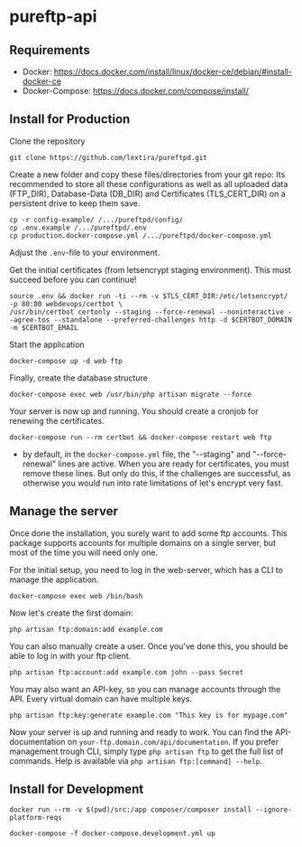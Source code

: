 # pureftp-api

## Requirements
* Docker: https://docs.docker.com/install/linux/docker-ce/debian/#install-docker-ce
* Docker-Compose: https://docs.docker.com/compose/install/

## Install for Production

Clone the repository 
```
git clone https://github.com/lextira/pureftpd.git
```

Create a new folder and copy these files/directories from your git repo:
Its recommended to store all these configurations as well as all uploaded data (FTP_DIR), Database-Data (DB_DIR) and Certificates (TLS_CERT_DIR) on a persistent drive to keep them save.
```
cp -r config-example/ /.../pureftpd/config/
cp .env.example /.../pureftpd/.env
cp production.docker-compose.yml /.../pureftpd/docker-compose.yml
```

Adjust the `.env`-file to your environment. 

Get the initial certificates (from letsencrypt staging environment). This must succeed before you can continue!
```
source .env && docker run -ti --rm -v $TLS_CERT_DIR:/etc/letsencrypt/ -p 80:80 webdevops/certbot \
/usr/bin/certbot certonly --staging --force-renewal --noninteractive --agree-tos --standalone --preferred-challenges http -d $CERTBOT_DOMAIN -m $CERTBOT_EMAIL
```

Start the application
```
docker-compose up -d web ftp
```

Finally, create the database structure
```
docker-compose exec web /usr/bin/php artisan migrate --force
```

Your server is now up and running. You should create a cronjob for renewing the certificates.
```
docker-compose run --rm certbot && docker-compose restart web ftp
```
 * by default, in the `docker-compose.yml` file, the "--staging" and "--force-renewal" lines are active. When you are ready for certificates, you must remove these lines. But only do this, if the challenges are successful, as otherwise you would run into rate limitations of let's encrypt very fast.


## Manage the server

Once done the installation, you surely want to add some ftp accounts. This package supports accounts for multiple domains on a single server, but most of the time you will need only one.

For the initial setup, you need to log in the web-server, which has a CLI to manage the application.
```
docker-compose exec web /bin/bash
```

Now let's create the first domain:
```
php artisan ftp:domain:add example.com
```

You can also manually create a user. Once you've done this, you should be able to log in with your ftp client.
```
php artisan ftp:account:add example.com john --pass Secret
```

You may also want an API-key, so you can manage accounts through the API. Every virtual domain can have multiple keys.
```
php artisan ftp:key:generate example.com "This key is for mypage.com"
```

Now your server is up and running and ready to work. You can find the API-documentation on `your-ftp.domain.com/api/documentation`. If you prefer management trough CLI, simply type `php artisan ftp` to get the full list of commands. Help is available via `php artisan ftp:[command] --help`.



## Install for Development

```
docker run --rm -v $(pwd)/src:/app composer/composer install --ignore-platform-reqs

docker-compose -f docker-compose.development.yml up
```